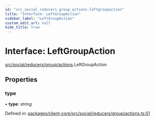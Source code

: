 ```yaml
---
id: "src_social_reducers_group_actions.leftgroupaction"
title: "Interface: LeftGroupAction"
sidebar_label: "LeftGroupAction"
custom_edit_url: null
hide_title: true
---
```


# Interface: LeftGroupAction

[src/social/reducers/group/actions](../modules/src_social_reducers_group_actions.md).LeftGroupAction

## Properties

### type

• **type**: *string*

Defined in: [packages/client-core/src/social/reducers/group/actions.ts:51](https://github.com/xr3ngine/xr3ngine/blob/65dfcf39a/packages/client-core/src/social/reducers/group/actions.ts#L51)
